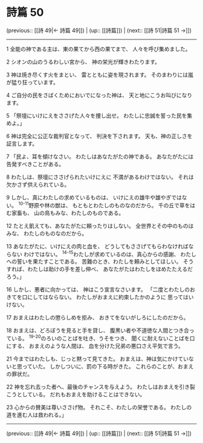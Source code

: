 # 詩篇 50

(previous:: [[詩 49|← 詩篇 49]]) | (up:: [[詩篇]]) | (next:: [[詩 51|詩篇 51 →]])

***


1 全能の神である主は、東の果てから西の果てまで、 人々を呼び集めました。 

2 シオンの山のうるわしい宮から、 神の栄光が輝きわたります。 

3 神は焼き尽くす火をまとい、 雷とともに姿を現されます。 そのまわりには嵐が猛り狂っています。 

4 ご自分の民をさばくためにおいでになった神は、 天と地にこうお叫びになります。 

5 「祭壇にいけにえをささげた人々を捜し出せ。 わたしに忠誠を誓った民を集めよ。」 

6 神は完全に公正な裁判官となって、 判決を下されます。 天も、神の正しさを証言します。 

7 「民よ、耳を傾けなさい。 わたしはあなたがたの神である。 あなたがたには告発すべきことがある。 

8 わたしは、祭壇にささげられたいけにえに 不満があるわけではない。 それは欠かさず供えられている。 

9 しかし、真にわたしの求めているものは、 いけにえの雄牛や雄やぎではない。 <sup class="versenum">10-11</sup>野原や林の獣は、 もともとわたしのものなのだから。 千の丘で草をはむ家畜も、 山の鳥もみな、わたしのものである。 

12 たとえ飢えても、あなたがたに頼ったりはしない。 全世界とその中のものはみな、 わたしのものなのだから。 

13 あなたがたに、いけにえの肉と血を、 どうしてもささげてもらわなければならない わけではない。 <sup class="versenum">14-15</sup>わたしが求めているのは、真心からの感謝、 わたしへの誓いを果たすことである。 苦難のとき、わたしを頼みとしてほしい。 そうすれば、わたしは助けの手を差し伸べ、 あなたがたはわたしをほめたたえるだろう。」 

16 しかし、悪者に向かっては、 神はこう宣言なさいます。 「二度とわたしのおきてを口にしてはならない。 わたしがおまえに約束したかのように 思ってはいけない。 

17 おまえはわたしの懲らしめを拒み、 おきてをないがしろにしたのだから。 

18 おまえは、どろぼうを見ると手を貸し、 腹黒い者や不道徳な人間とつき合っている。 <sup class="versenum">19-20</sup>のろいのことばを吐き、うそをつき、 聞くに耐えないことばを口にする、 おまえのような人間は、 血を分けた兄弟の悪口さえ平気で言う。 

21 今まではわたしも、じっと黙って見てきた。 おまえは、神は気にかけていないと思っていた。 しかしついに、罰の下る時がきた。 これらのことが、おまえの罪状だ。 

22 神を忘れ去った者へ、最後のチャンスを与えよう。 わたしはおまえを引き裂こうとしている。 だれもおまえを助けることはできない。 

23 心からの賛美は尊いささげ物。 それこそ、わたしの栄誉である。 わたしの道を進む人は救われる。」

***

(previous:: [[詩 49|← 詩篇 49]]) | (up:: [[詩篇]]) | (next:: [[詩 51|詩篇 51 →]])
